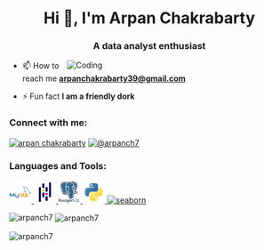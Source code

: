<h1 align="center">Hi 👋, I'm Arpan Chakrabarty</h1>
<h3 align="center">A data analyst enthusiast</h3>

<img align="right" alt="Coding" width="400" src="https://media.licdn.com/dms/image/C4D12AQEeKAn9dPLbhw/article-cover_image-shrink_600_2000/0/1616667695311?e=2147483647&v=beta&t=KTbbDeJ4Wwf6KFCPZ0Q1Et1jbaD7d81SHbTx-NVs3QA">


- 📫 How to reach me **arpanchakrabarty39@gmail.com**

- ⚡ Fun fact **I am a friendly dork**

<h3 align="left">Connect with me:</h3>
<p align="left">
<a href="https://linkedin.com/in/arpan chakrabarty" target="blank"><img align="center" src="https://raw.githubusercontent.com/rahuldkjain/github-profile-readme-generator/master/src/images/icons/Social/linked-in-alt.svg" alt="arpan chakrabarty" height="30" width="40" /></a>
<a href="https://www.hackerrank.com/@arpanch7" target="blank"><img align="center" src="https://raw.githubusercontent.com/rahuldkjain/github-profile-readme-generator/master/src/images/icons/Social/hackerrank.svg" alt="@arpanch7" height="30" width="40" /></a>
</p>

<h3 align="left">Languages and Tools:</h3>
<p align="left"> <a href="https://www.mysql.com/" target="_blank" rel="noreferrer"> <img src="https://raw.githubusercontent.com/devicons/devicon/master/icons/mysql/mysql-original-wordmark.svg" alt="mysql" width="40" height="40"/> </a> <a href="https://pandas.pydata.org/" target="_blank" rel="noreferrer"> <img src="https://raw.githubusercontent.com/devicons/devicon/2ae2a900d2f041da66e950e4d48052658d850630/icons/pandas/pandas-original.svg" alt="pandas" width="40" height="40"/> </a> <a href="https://www.postgresql.org" target="_blank" rel="noreferrer"> <img src="https://raw.githubusercontent.com/devicons/devicon/master/icons/postgresql/postgresql-original-wordmark.svg" alt="postgresql" width="40" height="40"/> </a> <a href="https://www.python.org" target="_blank" rel="noreferrer"> <img src="https://raw.githubusercontent.com/devicons/devicon/master/icons/python/python-original.svg" alt="python" width="40" height="40"/> </a> <a href="https://seaborn.pydata.org/" target="_blank" rel="noreferrer"> <img src="https://seaborn.pydata.org/_images/logo-mark-lightbg.svg" alt="seaborn" width="40" height="40"/> </a> </p>

<p><img align="left" src="https://github-readme-stats.vercel.app/api/top-langs?username=arpanch7&show_icons=true&locale=en&layout=compact" alt="arpanch7" /></p>

<p>&nbsp;<img align="center" src="https://github-readme-stats.vercel.app/api?username=arpanch7&show_icons=true&locale=en" alt="arpanch7" /></p>

<p><img align="center" src="https://github-readme-streak-stats.herokuapp.com/?user=arpanch7&" alt="arpanch7" /></p>
